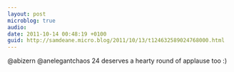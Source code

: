```yaml
---
layout: post
microblog: true
audio: 
date: 2011-10-14 00:48:19 +0100
guid: http://samdeane.micro.blog/2011/10/13/t124632589024768000.html
---
```

@abizern @anelegantchaos 24 deserves a hearty round of applause too :)

